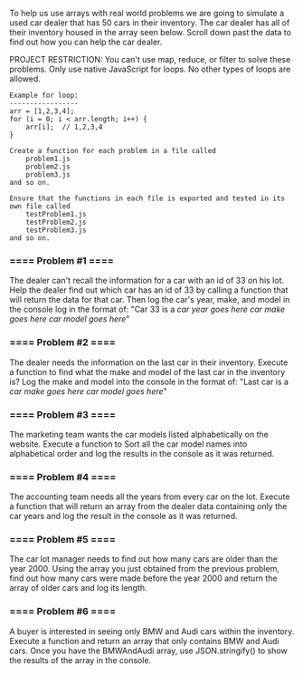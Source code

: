To help us use arrays with real world problems we are going to simulate a used car dealer that has 50 cars in their inventory.
The car dealer has all of their inventory housed in the array seen below.  Scroll down past the data to find out how you can help the car dealer.

PROJECT RESTRICTION: You can't use map, reduce, or filter to solve these problems.  Only use native JavaScript for loops. No other types of loops are allowed.

    Example for loop:
    -----------------
    arr = [1,2,3,4];
    for (i = 0; i < arr.length; i++) {
        arr[i];  // 1,2,3,4
    }

    Create a function for each problem in a file called
        problem1.js
        problem2.js
        problem3.js
    and so on.
    
    Ensure that the functions in each file is exported and tested in its own file called
        testProblem1.js
        testProblem2.js
        testProblem3.js
    and so on.

### ==== Problem #1 ====
The dealer can't recall the information for a car with an id of 33 on his lot. Help the dealer find out which car has an id of 33 by calling a function that will return the data for that car. Then log the car's year, make, and model in the console log in the format of: 
"Car 33 is a *car year goes here* *car make goes here* *car model goes here*"

### ==== Problem #2 ====
The dealer needs the information on the last car in their inventory. Execute a function to find what the make and model of the last car in the inventory is?  Log the make and model into the console in the format of: 
"Last car is a *car make goes here* *car model goes here*"

### ==== Problem #3 ====
The marketing team wants the car models listed alphabetically on the website. Execute a function to Sort all the car model names into alphabetical order and log the results in the console as it was returned.

### ==== Problem #4 ====
The accounting team needs all the years from every car on the lot. Execute a function that will return an array from the dealer data containing only the car years and log the result in the console as it was returned.

### ==== Problem #5 ====
The car lot manager needs to find out how many cars are older than the year 2000. Using the array you just obtained from the previous problem, find out how many cars were made before the year 2000 and return the array of older cars and log its length.

### ==== Problem #6 ====
A buyer is interested in seeing only BMW and Audi cars within the inventory.  Execute a function and return an array that only contains BMW and Audi cars.  Once you have the BMWAndAudi array, use JSON.stringify() to show the results of the array in the console.

